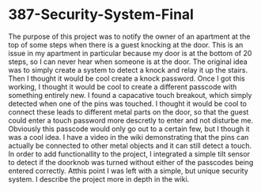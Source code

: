 # 387-Security-System-Final

The purpose of this project was to notify the owner of an apartment at the top of some steps when there is a guest knocking at the door. This is an issue in my apartment in particular because my door is at the bottom of 20 steps, so I can never hear when someone is at the door. The original idea was to simply create a system to detect a knock and relay it up the stairs. Then I thought it would be cool create a knock password. Once I got this working, I thought it would be cool to create a different passcode with something entirely new. I found a capacative touch breakout, which simply detected when one of the pins was touched. I thought it would be cool to connect these leads to different metal parts on the door, so that the guest could enter a touch password more descretly to enter and not disturbe me. Obviously this passcode would only go out to a certain few, but I though it was a cool idea. I have a video in the wiki demonstrating that the pins can actually be connected to other metal objects and it can still detect a touch. In order to add functionallity to the project, I integrated a simple tilt sensor to detect if the doorknob was turned without either of the passcodes being entered correctly. Atthis point I was left with a simple, but unique security system. I describe the project more in depth in the wiki.
